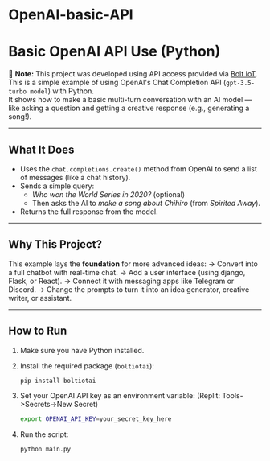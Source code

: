# OpenAI-basic-API

# Basic OpenAI API Use (Python)

📢 **Note:** This project was developed using API access provided via [Bolt IoT](https://boltiot.com).
This is a simple example of using OpenAI's Chat Completion API (`gpt-3.5-turbo model`) with Python.  
It shows how to make a basic multi-turn conversation with an AI model — like asking a question and getting a creative response (e.g., generating a song!).

---

## What It Does

- Uses the `chat.completions.create()` method from OpenAI to send a list of messages (like a chat history).
- Sends a simple query:  
  - *Who won the World Series in 2020?*  (optional)
  - Then asks the AI to *make a song about Chihiro* (from *Spirited Away*).
- Returns the full response from the model.

---

## Why This Project?

This example lays the **foundation** for more advanced ideas:
-> Convert into a full chatbot with real-time chat.
-> Add a user interface (using django, Flask, or React).
-> Connect it with messaging apps like Telegram or Discord.
-> Change the prompts to turn it into an idea generator, creative writer, or assistant.

---

## How to Run

1. Make sure you have Python installed.

2. Install the required package (`boltiotai`):
   ```bash
   pip install boltiotai
   
3. Set your OpenAI API key as an environment variable: (Replit: Tools->Secrets->New Secret)
   ```bash
   export OPENAI_API_KEY=your_secret_key_here

4. Run the script:
   ```bash
   python main.py   
